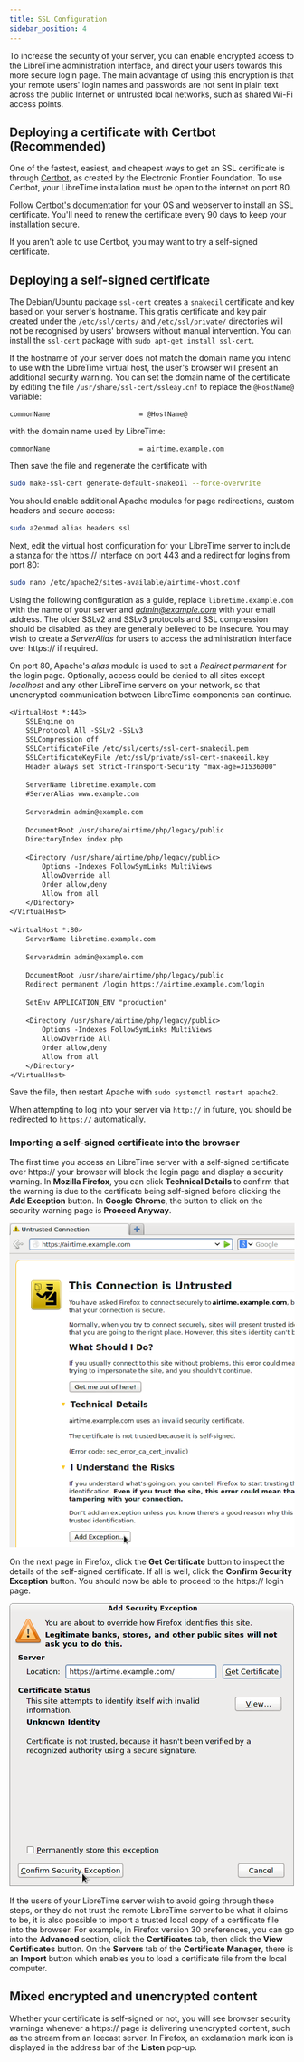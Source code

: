 ```yaml
---
title: SSL Configuration
sidebar_position: 4
---
```


To increase the security of your server, you can enable encrypted access to the LibreTime administration interface, and direct your users towards this more secure login page. The main advantage of using this encryption is that your remote users' login names and passwords are not sent in plain text across the public Internet or untrusted local networks, such as shared Wi-Fi access points.

## Deploying a certificate with Certbot (Recommended)

One of the fastest, easiest, and cheapest ways to get an SSL certificate is through [Certbot](https://certbot.eff.org/), as created by the
Electronic Frontier Foundation. To use Certbot, your LibreTime installation must be open to the internet on port 80.

Follow [Certbot's documentation](https://certbot.eff.org/instructions) for your OS and webserver to install an SSL certificate. You'll need to renew the certificate every 90 days to keep your installation secure.

If you aren't able to use Certbot, you may want to try a self-signed certificate.

## Deploying a self-signed certificate

The Debian/Ubuntu package `ssl-cert` creates a `snakeoil` certificate and key based on your server's hostname. This gratis certificate and key pair created under the `/etc/ssl/certs/` and `/etc/ssl/private/` directories will not be recognised by users' browsers without manual intervention. You can install the `ssl-cert` package with `sudo apt-get install ssl-cert`.

If the hostname of your server does not match the domain name you intend to use with the LibreTime virtual host, the user's browser will present an additional security warning. You can set the domain name of the certificate by editing the file `/usr/share/ssl-cert/ssleay.cnf` to replace the `@HostName@` variable:

```
commonName                      = @HostName@
```

with the domain name used by LibreTime:

```
commonName                      = airtime.example.com
```

Then save the file and regenerate the certificate with

```bash
sudo make-ssl-cert generate-default-snakeoil --force-overwrite
```

You should enable additional Apache modules for page redirections, custom headers and secure access:

```bash
sudo a2enmod alias headers ssl
```

Next, edit the virtual host configuration for your LibreTime server to include a stanza for the https:// interface on port 443 and a redirect for logins from port 80:

```bash
sudo nano /etc/apache2/sites-available/airtime-vhost.conf
```

Using the following configuration as a guide, replace `libretime.example.com` with the name of your server and *admin@example.com* with your email address. The older SSLv2 and SSLv3 protocols and SSL compression should be disabled, as they are generally believed to be insecure. You may wish to create a _ServerAlias_ for users to access the administration interface over https:// if required.

On port 80, Apache's _alias_ module is used to set a _Redirect permanent_ for the login page. Optionally, access could be denied to all sites except _localhost_ and any other LibreTime servers on your network, so that unencrypted communication between LibreTime components can continue.

```apacheconf title="/etc/apache2/sites-available/airtime-vhost.conf"
<VirtualHost *:443>
    SSLEngine on
    SSLProtocol All -SSLv2 -SSLv3
    SSLCompression off
    SSLCertificateFile /etc/ssl/certs/ssl-cert-snakeoil.pem
    SSLCertificateKeyFile /etc/ssl/private/ssl-cert-snakeoil.key
    Header always set Strict-Transport-Security "max-age=31536000"

    ServerName libretime.example.com
    #ServerAlias www.example.com

    ServerAdmin admin@example.com

    DocumentRoot /usr/share/airtime/php/legacy/public
    DirectoryIndex index.php

    <Directory /usr/share/airtime/php/legacy/public>
        Options -Indexes FollowSymLinks MultiViews
        AllowOverride all
        Order allow,deny
        Allow from all
    </Directory>
</VirtualHost>

<VirtualHost *:80>
    ServerName libretime.example.com

    ServerAdmin admin@example.com

    DocumentRoot /usr/share/airtime/php/legacy/public
    Redirect permanent /login https://airtime.example.com/login

    SetEnv APPLICATION_ENV "production"

    <Directory /usr/share/airtime/php/legacy/public>
        Options -Indexes FollowSymLinks MultiViews
        AllowOverride All
        Order allow,deny
        Allow from all
    </Directory>
</VirtualHost>
```

Save the file, then restart Apache with `sudo systemctl restart apache2`.

When attempting to log into your server via `http://` in future, you should be redirected to `https://` automatically.

### Importing a self-signed certificate into the browser

The first time you access an LibreTime server with a self-signed certificate over https:// your browser will block the login page and display a security warning. In **Mozilla Firefox**, you can click **Technical Details** to confirm that the warning is due to the certificate being self-signed before clicking the **Add Exception** button. In **Google Chrome**, the button to click on the security warning page is **Proceed Anyway**.

![](./ssl-screenshot547-connection_untrusted.png)

On the next page in Firefox, click the **Get Certificate** button to inspect the details of the self-signed certificate. If all is well, click the **Confirm Security Exception** button. You should now be able to proceed to the https:// login page.

![](./ssl-screenshot548-confirm_exception.png)

If the users of your LibreTime server wish to avoid going through these steps, or they do not trust the remote LibreTime server to be what it claims to be, it is also possible to import a trusted local copy of a certificate file into the browser. For example, in Firefox version 30 preferences, you can go into the **Advanced** section, click the **Certificates** tab, then click the **View Certificates** button. On the **Servers** tab of the **Certificate Manager**, there is an **Import** button which enables you to load a certificate file from the local computer.

## Mixed encrypted and unencrypted content

Whether your certificate is self-signed or not, you will see browser security warnings whenever a https:// page is delivering unencrypted content, such as the stream from an Icecast server. In Firefox, an exclamation mark icon is displayed in the address bar of the **Listen** pop-up.
